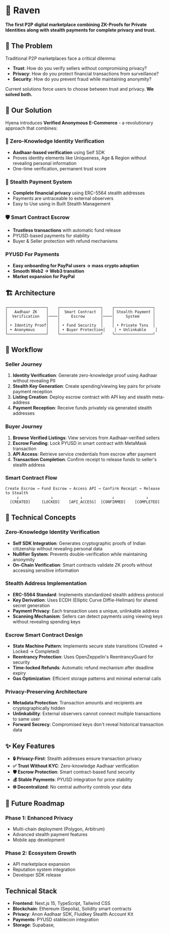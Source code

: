 # 👻 Raven

**The first P2P digital marketplace combining ZK-Proofs for Private Identities along with stealth payments for complete privacy and trust.**

## 🎯 The Problem

Traditional P2P marketplaces face a critical dilemma:

- **Trust**: How do you verify sellers without compromising privacy?
- **Privacy**: How do you protect financial transactions from surveillance?
- **Security**: How do you prevent fraud while maintaining anonymity?

Current solutions force users to choose between trust and privacy. **We solved both.**

## 🚀 Our Solution

Hyena introduces **Verified Anonymous E-Commerce** - a revolutionary approach that combines:

### 🔐 Zero-Knowledge Identity Verification

- **Aadhaar-based verification** using Self SDK
- Proves identity elements like Uniqueness, Age & Region without revealing personal information
- One-time verification, permanent trust score

### 👻 Stealth Payment System

- **Complete financial privacy** using ERC-5564 stealth addresses
- Payments are untraceable to external observers
- Easy to Use using in Built Stealth Management

### 🛡️ Smart Contract Escrow

- **Trustless transactions** with automatic fund release
- PYUSD-based payments for stability
- Buyer & Seller protection with refund mechanisms

###    PYUSD For Payments

- **Easy onboarding for PayPal users → mass crypto adoption**
- **Smooth Web2 → Web3 transition**
- **Market expansion for PayPal**

## 🏗️ Architecture

```
┌─────────────────┐    ┌──────────────────┐    ┌─────────────────┐
│   Aadhaar ZK    │    │  Smart Contract  │    │ Stealth Payment │
│  Verification   │────│     Escrow       │────│     System      │
│                 │    │                  │    │                 │
│ • Identity Proof│    │ • Fund Security  │    │ • Private Txns  │
│ • Anonymous     │    │ • Buyer Protection│    │ • Unlinkable    │
└─────────────────┘    └──────────────────┘    └─────────────────┘
```

## 🔄 Workflow

### **Seller Journey**

1. **Identity Verification**: Generate zero-knowledge proof using Aadhaar without revealing PII
2. **Stealth Key Generation**: Create spending/viewing key pairs for private payment reception
3. **Listing Creation**: Deploy escrow contract with API key and stealth meta-address
4. **Payment Reception**: Receive funds privately via generated stealth addresses

### **Buyer Journey**

1. **Browse Verified Listings**: View services from Aadhaar-verified sellers
2. **Escrow Funding**: Lock PYUSD in smart contract with MetaMask transaction
3. **API Access**: Retrieve service credentials from escrow after payment
4. **Transaction Completion**: Confirm receipt to release funds to seller's stealth address

### **Smart Contract Flow**

```
Create Escrow → Fund Escrow → Access API → Confirm Receipt → Release to Stealth
     ↓              ↓            ↓             ↓              ↓
  [CREATED]     [LOCKED]    [API_ACCESS]  [CONFIRMED]    [COMPLETED]
```

## 🧠 Technical Concepts

### **Zero-Knowledge Identity Verification**

- **Self SDK Integration**: Generates cryptographic proofs of Indian citizenship without revealing personal data
- **Nullifier System**: Prevents double-verification while maintaining anonymity
- **On-Chain Verification**: Smart contracts validate ZK proofs without accessing sensitive information

### **Stealth Address Implementation**

- **ERC-5564 Standard**: Implements standardized stealth address protocol
- **Key Derivation**: Uses ECDH (Elliptic Curve Diffie-Hellman) for shared secret generation
- **Payment Privacy**: Each transaction uses a unique, unlinkable address
- **Scanning Mechanism**: Sellers can detect payments using viewing keys without revealing spending keys

### **Escrow Smart Contract Design**

- **State Machine Pattern**: Implements secure state transitions (Created → Locked → Completed)
- **Reentrancy Protection**: Uses OpenZeppelin's ReentrancyGuard for security
- **Time-locked Refunds**: Automatic refund mechanism after deadline expiry
- **Gas Optimization**: Efficient storage patterns and minimal external calls

### **Privacy-Preserving Architecture**

- **Metadata Protection**: Transaction amounts and recipients are cryptographically hidden
- **Unlinkability**: External observers cannot connect multiple transactions to same user
- **Forward Secrecy**: Compromised keys don't reveal historical transaction data

## ✨ Key Features

- **🔒 Privacy-First**: Stealth addresses ensure transaction privacy
- **✅ Trust Without KYC**: Zero-knowledge Aadhaar verification
- **🛡️ Escrow Protection**: Smart contract-based fund security
- **💰 Stable Payments**: PYUSD integration for price stability
- **🌐 Decentralized**: No central authority controls your data



## 🚀 Future Roadmap

### Phase 1: Enhanced Privacy 

- Multi-chain deployment (Polygon, Arbitrum)
- Advanced stealth payment features
- Mobile app development

### Phase 2: Ecosystem Growth 

- API marketplace expansion
- Reputation system integration
- Developer SDK release


## Technical Stack

- **Frontend**: Next.js 15, TypeScript, Tailwind CSS
- **Blockchain**: Ethereum (Sepolia), Solidity smart contracts
- **Privacy**: Anon Aadhaar SDK, Fluidkey Stealth Account Kit
- **Payments**: PYUSD stablecoin integration
- **Storage**: Supabase, 


